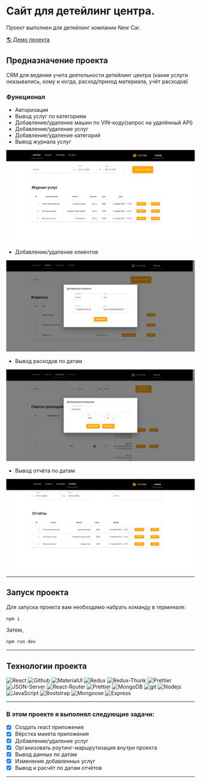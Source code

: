 # Сайт для детейлинг центра.

Проект выполнен для детейлинг компании New Car.

<p><a href="https://detailing-frontend.onrender.com" target="_blank">🌎 Демо проекта </a></p>

## Предназначение проекта
CRM для ведения учета деятельности детейлинг центра (какие услуги оказывались, кому и когда, расход/приход материала, учёт расходов)

### Функционал
- Авторизация
- Вывод услуг по категориям
- Добавление/удаление машин по VIN-коду(запрос на удалённый API)
- Добавление/удаление услуг
- Добавление/удаление категорий
- Вывод журнала услуг
 
 ![png](https://github.com/magadov/detailing-front/blob/main/images/New%20Car.png)
 
 
- Добавление/удаление клиентов
 
 ![png](https://github.com/magadov/detailing-front/blob/lastChanges/images/New%20car%202.png)


- Вывод расходов по датам

 ![png](https://github.com/magadov/detailing-front/blob/lastChanges/images/New%20car%203.png)


- Вывод отчёта по датам
 
 ![png](https://github.com/magadov/detailing-front/blob/main/images/New%20car%204.png)

---

## Запуск проекта

Для запуска проекта вам необходимо набрать команду в терминале:

```javascript
npm i
```

Затем,

```javascript
npm run dev
```

---

## Технологии проекта

<p>
  <img alt="React" src="https://img.shields.io/badge/-React-45b8d8?style=for-the-badge&logo=react&logoColor=white" />
  <img alt="Github" src="https://img.shields.io/badge/-Github-black?style=for-the-badge&logo=github&logoColor=white" />
  <img alt="MaterialUI" src="https://img.shields.io/badge/-MaterialUI-764ABC?style=for-the-badge&logo=MaterialUI&logoColor=white" />
  <img alt="Redux" src="https://img.shields.io/badge/-Redux-430098?style=for-the-badge&logo=redux&logoColor=white" />
  <img alt="Redux-Thunk" src="https://img.shields.io/badge/-Redux_Thunk-white?style=for-the-badge&logo=Redux&logoColor=430098" />
  <img alt="Prettier" src="https://img.shields.io/badge/-Prettier-430098?style=for-the-badge&logo=Prettier&logoColor=white" />
  <img alt="JSON-Server" src="https://img.shields.io/badge/-JSON_Server-white?style=for-the-badge&logo=JSON&logoColor=black" />
  <img alt="React-Router" src="https://img.shields.io/badge/-React_Router-black?style=for-the-badge&logo=react-router&logoColor=orange" />
  <img alt="Prettier" src="https://img.shields.io/badge/-Prettier-grey?style=for-the-badge&logo=Prettier&logoColor=orange" />
  <img alt="MongoDB" src="https://img.shields.io/badge/-MongoDB-grey?style=for-the-badge&logo=MongoDB&logoColor=orange" />
  <img alt="git" src="https://img.shields.io/badge/-Git-F05032?style=for-the-badge&logo=git&logoColor=white" />
  <img alt="Nodejs" src="https://img.shields.io/badge/-Nodejs-43853d?style=for-the-badge&logo=Node.js&logoColor=white" />
  <img alt="JavaScript" src="https://img.shields.io/badge/-JavaScript-yellow?style=for-the-badge&logo=JavaScript&logoColor=white" />
  <img alt="Bootstrap" src="https://img.shields.io/badge/-Bootstrap-430098?style=for-the-badge&logo=bootstrap&logoColor=white" />
  <img alt="Mongoose" src="https://img.shields.io/badge/-Mongoose-430098?style=for-the-badge&logo=Mongoose&logoColor=white" />
  <img alt="Express" src="https://img.shields.io/badge/-Express-430098?style=for-the-badge&logo=Express&logoColor=white" />
</p>

---

### В этом проекте я выполнял следующие задачи:

- [x] Создать react приложение
- [x] Вёрстка макета приложения
- [x] Добавление/удаление услуг
- [x] Организовать роутинг-маршрутизация внутри проекта
- [x] Вывод данных по датам
- [x] Изменение добавленных услуг 
- [x] Вывод и расчёт по датам отчётов

---
